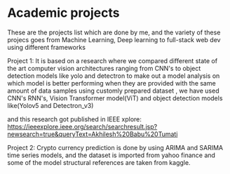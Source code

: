 # Academic projects

These are the projects list which are done by me, and the variety of these projecs goes from Machine Learning, Deep learning to full-stack web dev using different frameworks

Project 1: It is based on a research where we compared different state of the art computer vision architectures ranging from CNN's to object detection models like yolo and detectron to make out a model analysis on which model is better performing when they are provided with the same amount of data samples using customly prepared dataset , we have used CNN's RNN's, Vision Transformer model(ViT) and object detection models like(Yolov5 and Detectron_v3)

and this research got published in IEEE xplore: https://ieeexplore.ieee.org/search/searchresult.jsp?newsearch=true&queryText=Akhilesh%20Babu%20Tumati

Project 2: Crypto currency prediction is done by using ARIMA and SARIMA time series models, and the dataset is imported from yahoo finance and some of the model structural references are taken from kaggle.
